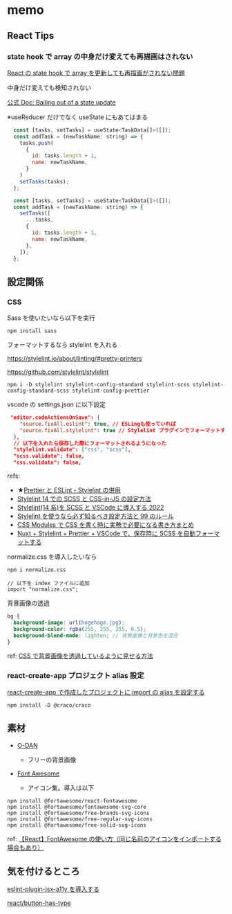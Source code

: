 # memo

## React Tips

### state hook で array の中身だけ変えても再描画はされない

[React の state hook で array を更新しても再描画がされない問題](https://gotohayato.com/content/509/)

中身だけ変えても検知されない

[公式 Doc: Bailing out of a state update](https://reactjs.org/docs/hooks-reference.html#bailing-out-of-a-state-update)

※useReducer だけでなく useState にもあてはまる

```javascript
  const [tasks, setTasks] = useState<TaskData[]>([]);
  const addTask = (newTaskName: string) => {
    tasks.push(
      {
        id: tasks.length + 1,
        name: newTaskName,
      }
    )
    setTasks(tasks);
  };
```

```javascript
  const [tasks, setTasks] = useState<TaskData[]>([]);
  const addTask = (newTaskName: string) => {
    setTasks([
      ...tasks,
      {
        id: tasks.length + 1,
        name: newTaskName,
      },
    ]);
  };
```

## 設定関係

### CSS

Sass を使いたいなら以下を実行

```
npm install sass
```

フォーマットするなら stylelint を入れる

https://stylelint.io/about/linting/#pretty-printers

https://github.com/stylelint/stylelint

```
npm i -D stylelint stylelint-config-standard stylelint-scss stylelint-config-standard-scss stylelint-config-prettier
```

vscode の settings.json に以下設定

```json
 "editor.codeActionsOnSave": {
    "source.fixAll.eslint": true, // ESLingも使っていれば
    "source.fixAll.stylelint": true // Stylelint プラグインでフォーマットする
  },
  // 以下を入れたら保存した際にフォーマットされるようになった
  "stylelint.validate": ["css", "scss"],
  "scss.validate": false,
  "css.validate": false,

```

refs:

- ★[Prettier と ESLint・Stylelint の併用](https://rinoguchi.net/2021/12/prettier-eslint-stylelint.html)
- [Stylelint 14 での SCSS と CSS-in-JS の設定方法](https://blog.gaji.jp/2021/12/07/8718/)
- [Stylelint(14 系)を SCSS と VSCode に導入する 2022](https://zenn.dev/knknk98/articles/422034ea94dc78)
- [Stylelint を使うなら必ず知るべき設定方法と 99 のルール](https://iwb.jp/css-stylelint-vscode-settings-rules/#Stylelint-2)
- [CSS Modules で CSS を書く時に実務で必要になる書き方まとめ](https://satoshimurata.com/css-modules-sample)
- [Nuxt + Stylelint + Prettier + VSCode で、保存時に SCSS を自動フォーマットする](https://toragramming.com/web/nuxtjs/nuxt-stylelint-prettier-vscode-format-scss-on-save/)

normalize.css を導入したいなら

```
npm i normalize.css

// 以下を index ファイルに追加
import "normalize.css";
```

背景画像の透過

```scss
bg {
  background-image: url(hogehoge.jpg);
  background-color: rgba(255, 255, 255, 0.5);
  background-blend-mode: lighten; // 背景画像と背景色を混合
}
```

ref: [CSS で背景画像を透過しているように見せる方法](https://hirashimatakumi.com/blog/7003.html)

### react-create-app プロジェクト alias 設定

[react-create-app で作成したプロジェクトに import の alias を設定する](https://zukucode.com/2021/06/react-create-app-import-alias.html)

```
npm install -D @craco/craco
```

## 素材

- [O-DAN](https://o-dan.net/ja/)

  - フリーの背景画像

- [Font Awesome](https://fontawesome.com/)
  - アイコン集。導入は以下

```
npm install @fortawesome/react-fontawesome
npm install @fortawesome/fontawesome-svg-core
npm install @fortawesome/free-brands-svg-icons
npm install @fortawesome/free-regular-svg-icons
npm install @fortawesome/free-solid-svg-icons
```

ref: [【React】FontAwesome の使い方（同じ名前のアイコンをインポートする場合もあり）
](https://de-milestones.com/react-fontawesome/)

## 気を付けるところ

[eslint-plugin-jsx-a11y を導入する](https://www.webneko.dev/posts/setup-eslint-to-audit-accessibility)

[react/button-has-type](https://github.com/jsx-eslint/eslint-plugin-react/blob/master/docs/rules/button-has-type.md)
